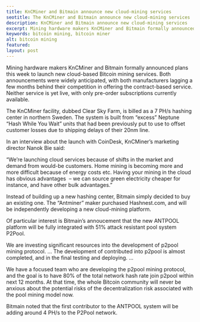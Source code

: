 ```yaml
---
title: KnCMiner and Bitmain announce new cloud-mining services
seotitle: The KnCMiner and Bitmain announce new cloud-mining services
description: KnCMiner and Bitmain announce new cloud-mining services
excerpt: Mining hardware makers KnCMiner and Bitmain formally announced plans this week
keywords: bitcoin mining, bitcoin miner
alt: bitcoin mining
featured: 
layout: post
---
```


<p>Mining hardware makers KnCMiner and Bitmain formally announced plans this week to launch new cloud-based Bitcoin mining services. Both announcements were widely anticipated, with both manufacturers lagging a few months behind their competition in offering the contract-based service. Neither service is yet live, with only pre-order subscriptions currently available.<p>

<p>The KnCMiner facility, dubbed Clear Sky Farm, is billed as a 7 PH/s hashing center in northern Sweden. The system is built from “excess” Neptune “Hash While You Wait” units that had been previously put to use to offset customer losses due to shipping delays of their 20nm line.<p>

<p>In an interview about the launch with CoinDesk, KnCMiner’s marketing director Nanok Bie said:<p>

<p>“We’re launching cloud services because of shifts in the market and demand from would-be customers. Home mining is becoming more and more difficult because of energy costs etc. Having your mining in the cloud has obvious advantages  – we can source green electricity cheaper for instance, and have other bulk advantages.”<p>

<p>Instead of building up a new hashing center, Bitmain simply decided to buy an existing one. The “Antminer” maker purchased Hashnest.com, and will be independently developing a new cloud-mining platform. <p>

<p>Of particular interest is Bitmain’s annoucement that the new ANTPOOL platform will be fully integrated with 51% attack resistant pool system P2Pool.<p>

<p>We are investing significant resources into the development of p2pool mining protocol. … The development of contributed into p2pool is almost completed, and in the final testing and deploying. … <p>

<p>We have a focused team who are developing the p2pool mining protocol, and the goal is to have 80% of the total network hash rate join p2pool within next 12 months. At that time, the whole Bitcoin community will never be anxious about the potential risks of the decentralization risk associated with the pool mining model now.<p>

<p>Bitmain noted that the first contributor to the ANTPOOL system will be adding around 4 PH/s to the P2Pool network.<p>
